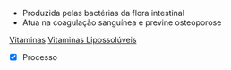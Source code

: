  * Produzida pelas bactérias da flora intestinal
 * Atua na coagulação sanguínea e previne osteoporose

[Vitaminas](Biologia/Alimenta%C3%A7%C3%A3o/Vitaminas.md)
[Vitaminas Lipossolúveis](Vitaminas%20Lipossol%C3%BAveis.md)

- [x] Processo 
